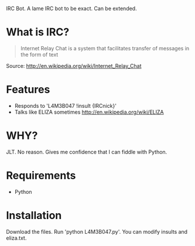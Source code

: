 IRC Bot. A lame IRC bot to be exact. Can be extended.

# What is IRC?

> Internet Relay Chat is a system that facilitates transfer of messages in the form of text

Source: <http://en.wikipedia.org/wiki/Internet_Relay_Chat>

# Features

- Responds to 'L4M3B047 !insult {IRCnick}'
- Talks like ELIZA sometimes <http://en.wikipedia.org/wiki/ELIZA>

# WHY?

JLT. No reason. Gives me confidence that I can fiddle with Python.

# Requirements

- Python

# Installation

Download the files. Run 'python L4M3B047.py'. You can modify insults and eliza.txt.
